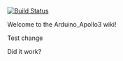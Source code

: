 [![Build Status](https://travis-ci.org/sparkfun/Arduino_Apollo3-wiki.svg?branch=master)](https://travis-ci.org/sparkfun/Arduino_Apollo3-wiki)

Welcome to the Arduino_Apollo3 wiki!

Test change

Did it work?